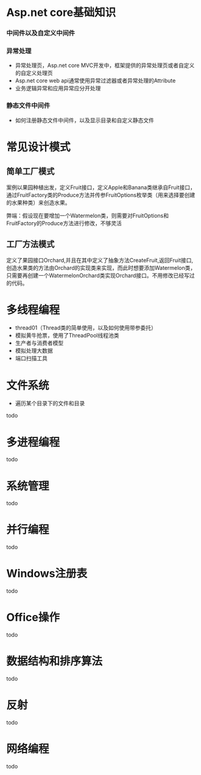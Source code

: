 # Asp.net core基础知识

### 中间件以及自定义中间件

### 异常处理

* 异常处理页，Asp.net core MVC开发中，框架提供的异常处理页或者自定义的自定义处理页
* Asp.net core web api通常使用异常过滤器或者异常处理的Attribute
* 业务逻辑异常和应用异常应分开处理

### 静态文件中间件

* 如何注册静态文件中间件，以及显示目录和自定义静态文件

# 常见设计模式

## 简单工厂模式

案例以果园种植出发，定义Fruit接口，定义Apple和Banana类继承自Fruit接口，通过FruitFactory类的Produce方法并传参FruitOptions枚举类（用来选择要创建的水果种类）来创造水果。

弊端：假设现在要增加一个Watermelon类，则需要对FruitOptions和FruitFactory的Produce方法进行修改，不够灵活

## 工厂方法模式

定义了果园接口Orchard,并且在其中定义了抽象方法CreateFruit,返回Fruit接口,创造水果类的方法由Orchard的实现类来实现，而此时想要添加Watermelon类，只需要再创建一个WatermelonOrchard类实现Orchard接口。不用修改已经写过的代码。

# 多线程编程

* thread01（Thread类的简单使用，以及如何使用带参委托）
* 模拟黄牛抢票，使用了ThreadPool线程池类
* 生产者与消费者模型 
* 模拟处理大数据
* 端口扫描工具

# 文件系统

* 遍历某个目录下的文件和目录

todo

# 多进程编程

todo

# 系统管理

todo

# 并行编程

todo

# Windows注册表

todo

# Office操作

todo

# 数据结构和排序算法

todo

# 反射

todo

# 网络编程

todo



